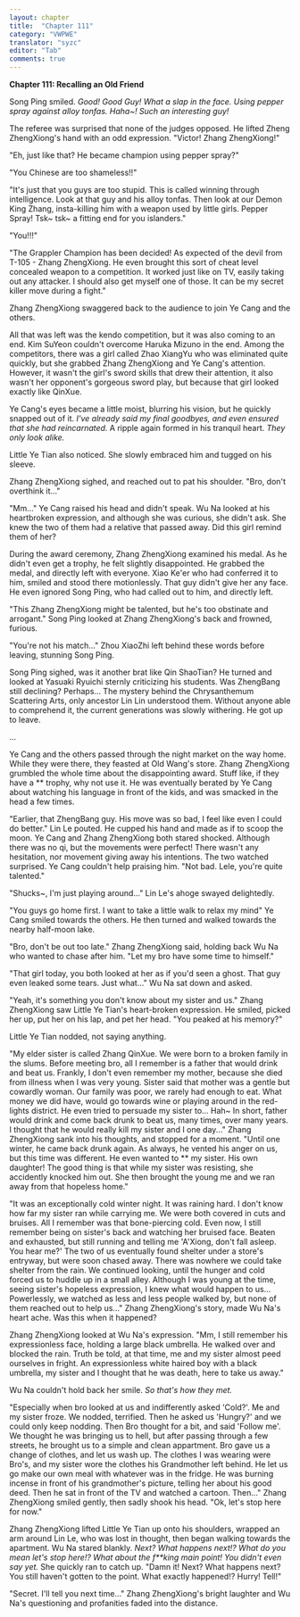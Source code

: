 ```yaml
---
layout: chapter
title:  "Chapter 111"
category: "VWPWE"
translator: "syzc"
editor: "Tab"
comments: true
---
```


**Chapter 111: Recalling an Old Friend**

Song Ping smiled. *Good! Good Guy! What a slap in the face. Using pepper spray against alloy tonfas. Haha~! Such an interesting guy!*

The referee was surprised that none of the judges opposed. He lifted Zheng ZhengXiong's hand with an odd expression. "Victor! Zhang ZhengXiong!"

"Eh, just like that? He became champion using pepper spray?"

"You Chinese are too shameless!!"

"It's just that you guys are too stupid. This is called winning through intelligence. Look at that guy and his alloy tonfas. Then look at our Demon King Zhang, insta-killing him with a weapon used by little girls. Pepper Spray! Tsk~ tsk~ a fitting end for you islanders."

"You!!!"

"The Grappler Champion has been decided! As expected of the devil from T-105 - Zhang ZhengXiong. He even brought this sort of cheat level concealed weapon to a competition. It worked just like on TV, easily taking out any attacker. I should also get myself one of those. It can be my secret killer move during a fight."

Zhang ZhengXiong swaggered back to the audience to join Ye Cang and the others.

All that was left was the kendo competition, but it was also coming to an end. Kim SuYeon couldn't overcome Haruka Mizuno in the end. Among the competitors, there was a girl called Zhao XiangYu who was eliminated quite quickly, but she grabbed Zhang ZhengXiong and Ye Cang's attention. However, it wasn't the girl's sword skills that drew their attention, it also wasn't her opponent's gorgeous sword play, but because that girl looked exactly like QinXue.

Ye Cang's eyes became a little moist, blurring his vision, but he quickly snapped out of it. *I've already said my final goodbyes, and even ensured that she had reincarnated.* A ripple again formed in his tranquil heart. *They only look alike.*

Little Ye Tian also noticed. She slowly embraced him and tugged on his sleeve.

Zhang ZhengXiong sighed, and reached out to pat his shoulder. "Bro, don't overthink it..."

"Mm..." Ye Cang raised his head and didn't speak. Wu Na looked at his heartbroken expression, and although she was curious, she didn't ask. She knew the two of them had a relative that passed away. Did this girl remind them of her?

During the award ceremony, Zhang ZhengXiong examined his medal. As he didn't even get a trophy, he felt slightly disappointed. He grabbed the medal, and directly left with everyone. Xiao Ke'er who had conferred it to him, smiled and stood there motionlessly. That guy didn't give her any face. He even ignored Song Ping, who had called out to him, and directly left.

"This Zhang ZhengXiong might be talented, but he's too obstinate and arrogant." Song Ping looked at Zhang ZhengXiong's back and frowned, furious.

"You're not his match..." Zhou XiaoZhi left behind these words before leaving, stunning Song Ping.

Song Ping sighed, was it another brat like Qin ShaoTian? He turned and looked at Yasuaki Ryuichi sternly criticizing his students. Was ZhengBang still declining? Perhaps... The mystery behind the Chrysanthemum Scattering Arts, only ancestor Lin Lin understood them. Without anyone able to comprehend it, the current generations was slowly withering. He got up to leave.

...

Ye Cang and the others passed through the night market on the way home. While they were there, they feasted at Old Wang's store. Zhang ZhengXiong grumbled the whole time about the disappointing award. Stuff like, if they have a \*\* trophy, why not use it. He was eventually berated by Ye Cang about watching his language in front of the kids, and was smacked in the head a few times.

"Earlier, that ZhengBang guy. His move was so bad, I feel like even I could do better." Lin Le pouted. He cupped his hand and made as if to scoop the moon. Ye Cang and Zhang ZhengXiong both stared shocked. Although there was no qi, but the movements were perfect! There wasn't any hesitation, nor movement giving away his intentions. The two watched surprised. Ye Cang couldn't help praising him. "Not bad. Lele, you're quite talented."

"Shucks~, I'm just playing around..." Lin Le's ahoge swayed delightedly.

"You guys go home first. I want to take a little walk to relax my mind" Ye Cang smiled towards the others. He then turned and walked towards the nearby half-moon lake. 

"Bro, don't be out too late." Zhang ZhengXiong said, holding back Wu Na who wanted to chase after him. "Let my bro have some time to himself."

"That girl today, you both looked at her as if you'd seen a ghost. That guy even leaked some tears. Just what..." Wu Na sat down and asked.

"Yeah, it's something you don't know about my sister and us." Zhang ZhengXiong saw Little Ye Tian's heart-broken expression. He smiled, picked her up, put her on his lap, and pet her head. "You peaked at his memory?"

Little Ye Tian nodded, not saying anything.

"My elder sister is called Zhang QinXue. We were born to a broken family in the slums. Before meeting bro, all I remember is a father that would drink and beat us. Frankly, I don't even remember my mother, because she died from illness when I was very young. Sister said that mother was a gentle but cowardly woman. Our family was poor, we rarely had enough to eat. What money we did have, would go towards wine or playing around in the red-lights district. He even tried to persuade my sister to... Hah~ In short, father would drink and come back drunk to beat us, many times, over many years. I thought that he would really kill my sister and I one day..." Zhang ZhengXiong sank into his thoughts, and stopped for a moment. "Until one winter, he came back drunk again. As always, he vented his anger on us, but this time was different. He even wanted to \*\* my sister. His own daughter! The good thing is that while my sister was resisting, she accidently knocked him out. She then brought the young me and we ran away from that hopeless home."

"It was an exceptionally cold winter night. It was raining hard. I don't know how far my sister ran while carrying me. We were both covered in cuts and bruises. All I remember was that bone-piercing cold. Even now, I still remember being on sister's back and watching her bruised face. Beaten and exhausted, but still running and telling me 'A'Xiong, don't fall asleep. You hear me?' The two of us eventually found shelter under a store's entryway, but were soon chased away. There was nowhere we could take shelter from the rain. We continued looking, until the hunger and cold forced us to huddle up in a small alley. Although I was young at the time, seeing sister's hopeless expression, I knew what would happen to us... Powerlessly, we watched as less and less people walked by, but none of them reached out to help us..." Zhang ZhengXiong's story, made Wu Na's heart ache. Was this when it happened?

Zhang ZhengXiong looked at Wu Na's expression. "Mm, I still remember his expressionless face, holding a large black umbrella. He walked over and blocked the rain. Truth be told, at that time, me and my sister almost peed ourselves in fright. An expressionless white haired boy with a black umbrella, my sister and I thought that he was death, here to take us away."

Wu Na couldn't hold back her smile. *So that's how they met.*

"Especially when bro looked at us and indifferently asked 'Cold?'. Me and my sister froze. We nodded, terrified. Then he asked us 'Hungry?' and we could only keep nodding. Then Bro thought for a bit, and said 'Follow me'. We thought he was bringing us to hell, but after passing through a few streets, he brought us to a simple and clean appartment. Bro gave us a change of clothes, and let us wash up. The clothes I was wearing were Bro's, and my sister wore the clothes his Grandmother left behind. He let us go make our own meal with whatever was in the fridge. He was burning incense in front of his grandmother's picture, telling her about his good deed. Then he sat in front of the TV and watched a cartoon. Then..." Zhang ZhengXiong smiled gently, then sadly shook his head. "Ok, let's stop here for now."

Zhang ZhengXiong lifted Little Ye Tian up onto his shoulders, wrapped an arm around Lin Le, who was lost in thought, then began walking towards the apartment. Wu Na stared blankly. *Next? What happens next!? What do you mean let's stop here!? What about the f\*\*king main point! You didn't even say yet.* She quickly ran to catch up. "Damn it! Next? What happens next? You still haven't gotten to the point. What exactly happened!? Hurry! Tell!"

"Secret. I'll tell you next time..." Zhang ZhengXiong's bright laughter and Wu Na's questioning and profanities faded into the distance.
